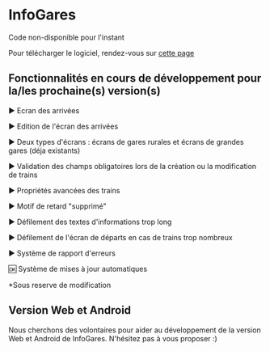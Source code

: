 # InfoGares

Code non-disponible pour l'instant

Pour télécharger le logiciel, rendez-vous sur [cette page](https://github.com/Absolument-Oui/InfoGares/releases)

## Fonctionnalités en cours de développement pour la/les prochaine(s) version(s)

 ▶️ Ecran des arrivées
 
 ▶️ Edition de l'écran des arrivées
 
 ▶️ Deux types d'écrans : écrans de gares rurales et écrans de grandes gares (déja existants)
 
 ▶️ Validation des champs obligatoires lors de la création ou la modification de trains
 
 ▶️ Propriétés avancées des trains
 
 ▶️ Motif de retard "supprimé"
 
 ▶️ Défilement des textes d'informations trop long
 
 ▶️ Défilement de l'écran de départs en cas de trains trop nombreux
 
 ▶️ Système de rapport d'erreurs
 
 🆗 Système de mises à jour automatiques
 
 
*Sous reserve de modification

## Version Web et Android

Nous cherchons des volontaires pour aider au développement de la version Web et Android de InfoGares. N'hésitez pas à vous proposer :)
